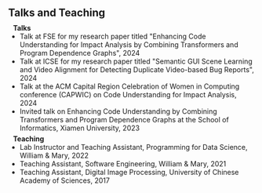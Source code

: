 <h1 id="teaching"></h1>

<h2 style="margin: 45px 0px 10px;">Talks and Teaching</h2>


<h4 style="margin:0 10px 0;">Talks</h4>
<ul style="margin:0 0 5px;">
  <li>Talk at FSE for my research paper titled "Enhancing Code Understanding for Impact Analysis by Combining Transformers and Program Dependence Graphs", 2024</li>
  <li>Talk at ICSE for my research paper titled "Semantic GUI Scene Learning and Video Alignment for Detecting Duplicate Video-based Bug Reports", 2024</li>
  <li>Talk at the ACM Capital Region Celebration of Women in Computing conference (CAPWIC) on Code Understanding for Impact Analysis, 2024</li>
  <li>Invited talk on Enhancing Code Understanding by Combining Transformers and Program Dependence Graphs at the School of Informatics, Xiamen University, 2023</li>
</ul>

<h4 style="margin:0 10px 0;">Teaching</h4>
<ul style="margin:0 0 5px;">
  <li>Lab Instructor and Teaching Assistant, Programming for Data Science, William & Mary, 2022</li>
  <li>Teaching Assistant, Software Engineering, William & Mary, 2021</li>
  <li>Teaching Assistant, Digital Image Processing, University of Chinese Academy of Sciences, 2017</li>
</ul>

